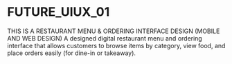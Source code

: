 # FUTURE_UIUX_01
THIS IS A RESTAURANT MENU &amp; ORDERING INTERFACE DESIGN (MOBILE AND WEB DESIGN)
A designed  digital restaurant menu and ordering interface that allows
customers to browse items by category, view food, and place orders easily
(for dine-in or takeaway).
